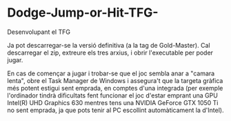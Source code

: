 # Dodge-Jump-or-Hit-TFG-
Desenvolupant el TFG

Ja pot descarregar-se la versió definitiva (a la tag de Gold-Master). Cal descarregar el zip, extreure els tres arxius, i obrir l'executable per poder jugar.

En cas de començar a jugar i trobar-se que el joc sembla anar a "camara lenta", obre el Task Manager de Windows i assegura't que la targeta gràfica més potent estigui sent emprada, en comptes d'una integrada (per exemple l'ordinador tindrà dificultats fent funcionar el joc d'estar emprant una GPU Intel(R) UHD Graphics 630 mentres tens una NVIDIA GeForce GTX 1050 Ti no sent emprada, ja que pots tenir al PC escollint automàticament la d'Intel).
